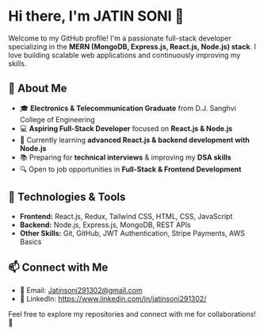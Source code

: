 # Hi there, I'm JATIN SONI 👋

Welcome to my GitHub profile! I'm a passionate full-stack developer specializing in the **MERN (MongoDB, Express.js, React.js, Node.js) stack**. I love building scalable web applications and continuously improving my skills.

## 🚀 About Me
- 🎓 **Electronics & Telecommunication Graduate** from D.J. Sanghvi College of Engineering
- 💻 **Aspiring Full-Stack Developer** focused on **React.js & Node.js**
- 🌱 Currently learning **advanced React.js & backend development with Node.js**
- 📚 Preparing for **technical interviews** & improving my **DSA skills**
- 🔍 Open to job opportunities in **Full-Stack & Frontend Development**

## 🔧 Technologies & Tools
- **Frontend:** React.js, Redux, Tailwind CSS, HTML, CSS, JavaScript
- **Backend:** Node.js, Express.js, MongoDB, REST APIs
- **Other Skills:** Git, GitHub, JWT Authentication, Stripe Payments, AWS Basics

## 📫 Connect with Me
- 📧 Email: Jatinsoni291302@gmail.com
- 🔗 LinkedIn: https://www.linkedin.com/in/jatinsoni291302/

Feel free to explore my repositories and connect with me for collaborations! 🚀
